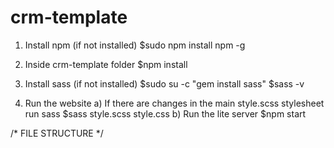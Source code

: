# crm-template

1. Install npm (if not installed)
	$sudo npm install npm -g

2. Inside crm-template folder
	$npm install

3. Install sass (if not installed)
	$sudo su -c "gem install sass"
	$sass -v

4. Run the website
	a) If there are changes in the main style.scss stylesheet run sass
		$sass style.scss style.css
	b) Run the lite server
		$npm start


/* FILE STRUCTURE */

